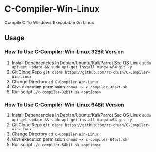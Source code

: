 # C-Compiler-Win-Linux
Compile C To Windows Executable On Linux

## Usage
### How To Use C-Compiler-Win-Linux 32Bit Version
1. Install Dependencies In Debian/Ubuntu/Kali/Parrot Sec OS Linux `sudo apt-get update && sudo apt-get install mingw-w64 git -y`
2. Git Clone Repo `git clone https://github.com/rc-chuah/C-Compiler-Win-Linux`
3. Change Directory `cd C-Compiler-Win-Linux`
4. Give execution permission `chmod +x c-compiler-32bit.sh`
5. Run script `./c-compiler-32bit.sh <options>`
### How To Use C-Compiler-Win-Linux 64Bit Version
1. Install Dependencies In Debian/Ubuntu/Kali/Parrot Sec OS Linux `sudo apt-get update && sudo apt-get install mingw-w64 git -y`
2. Git Clone Repo `git clone https://github.com/rc-chuah/C-Compiler-Win-Linux`
3. Change Directory `cd C-Compiler-Win-Linux`
4. Give execution permission `chmod +x c-compiler-64bit.sh`
5. Run script `./c-compiler-64bit.sh <options>`
